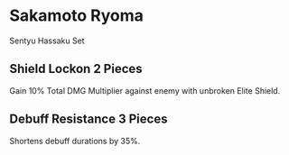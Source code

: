 # Sakamoto Ryoma

Sentyu Hassaku Set

## Shield Lockon 2 Pieces

Gain 10% Total DMG Multiplier against enemy with unbroken Elite Shield.

## Debuff Resistance 3 Pieces

Shortens debuff durations by 35%.